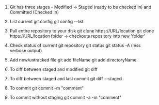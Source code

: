 1. Git has three stages - Modified -> Staged (ready to be checked in) and Committed (Checked In)

2. List current git config
   git config --list
   
3. Pull entire repository to your disk
   git clone https://URL/location
   git clone https://URL/location folder -> checkouts repository into new 'folder'
   
4. Check status of current git repository
   git status
   git status -A (less verbose output) 
   
5. Add new/untracked file
   git add fileName
   git add directoryName
   
6. To diff between staged and modified
   git diff

7. To diff between staged and last commit
   git diff --staged
   
8. To commit
   git commit -m "comment"
   
9. To commit without staging
   git commit -a -m "comment"